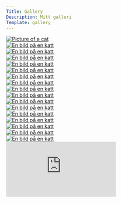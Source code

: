 ```yaml
---
Title: Gallery
Description: Mitt galleri
Template: gallery
---
```

<div class="img-container">
    <a href="%assets_url%/img/cat1.jpg">
        <picture>
            <source media="(min-width: 992px)" srcset="image/cat1.jpg?width=300">
            <source media="(min-width: 600px)" srcset="image/cat1.jpg?width=350">
            <img src="image/cat1.jpg?width=540" class="cat-img" alt="Picture of a cat">
        </picture>
    </a>
</div>

<div class="img-container">
    <a href="%assets_url%/img/cat2.jpg">
        <picture>
            <source media="(min-width: 992px)" srcset="image/cat2.jpg?width=300">
            <source media="(min-width: 600px)" srcset="image/cat2.jpg?width=350">
            <img src="image/cat2.jpg?width=540" class="cat-img" alt="En bild på en katt">
        </picture>
    </a>
</div>

<div class="img-container">
    <a href="%assets_url%/img/cat3.jpg">
        <picture>
            <source media="(min-width: 992px)" srcset="image/cat3.jpg?width=300">
            <source media="(min-width: 600px)" srcset="image/cat3.jpg?width=350">
            <img src="image/cat3.jpg?width=540" class="cat-img" alt="En bild på en katt">
        </picture>
    </a>
</div>

<div class="img-container">
    <a href="%assets_url%/img/cat4.jpg">
        <picture>
            <source media="(min-width: 992px)" srcset="image/cat4.jpg?width=300">
            <source media="(min-width: 600px)" srcset="image/cat4.jpg?width=350">
            <img src="image/cat4.jpg?width=540" class="cat-img" alt="En bild på en katt">
        </picture>
    </a>
</div>

<div class="img-container">
    <a href="%assets_url%/img/cat5.jpg">
        <picture>
            <source media="(min-width: 992px)" srcset="image/cat5.jpg?width=300">
            <source media="(min-width: 600px)" srcset="image/cat5.jpg?width=350">
            <img src="image/cat5.jpg?width=540" class="cat-img" alt="En bild på en katt">
        </picture>
    </a>
</div>

<div class="img-container">
    <a href="%assets_url%/img/cat6.jpg">
        <picture>
            <source media="(min-width: 992px)" srcset="image/cat6.jpg?width=300">
            <source media="(min-width: 600px)" srcset="image/cat6.jpg?width=350">
            <img src="image/cat6.jpg?width=540" class="cat-img" alt="En bild på en katt">
        </picture>
    </a>
</div>

<div class="img-container">
    <a href="%assets_url%/img/cat7.jpg">
        <picture>
            <source media="(min-width: 992px)" srcset="image/cat7.jpg?width=300">
            <source media="(min-width: 600px)" srcset="image/cat7.jpg?width=350">
            <img src="image/cat7.jpg?width=540" class="cat-img" alt="En bild på en katt">
        </picture>
    </a>
</div>

<div class="img-container">
    <a href="%assets_url%/img/cat8.jpg">
        <picture>
            <source media="(min-width: 992px)" srcset="image/cat8.jpg?width=300">
            <source media="(min-width: 600px)" srcset="image/cat8.jpg?width=350">
            <img src="image/cat8.jpg?width=540" class="cat-img" alt="En bild på en katt">
        </picture>
    </a>
</div>

<div class="img-container">
    <a href="%assets_url%/img/cat9.jpg">
        <picture>
            <source media="(min-width: 992px)" srcset="image/cat9.jpg?width=300">
            <source media="(min-width: 600px)" srcset="image/cat9.jpg?width=350">
            <img src="image/cat9.jpg?width=540" class="cat-img" alt="En bild på en katt">
        </picture>
    </a>
</div>

<div class="img-container">
    <a href="%assets_url%/img/cat10.png">
        <picture>
            <source media="(min-width: 992px)" srcset="image/cat10.png?width=300&save-as=jpg">
            <source media="(min-width: 600px)" srcset="image/cat10.png?width=350&save-as=jpg">
            <img src="image/cat10.png?width=540&save-as=jpg" class="cat-img" alt="En bild på en katt">
        </picture>
    </a>
</div>

<div class="img-container">
    <a href="%assets_url%/img/cat11.jpg">
        <picture>
            <source media="(min-width: 992px)" srcset="image/cat11.jpg?width=300">
            <source media="(min-width: 600px)" srcset="image/cat11.jpg?width=350">
            <img src="image/cat11.jpg?width=540" class="cat-img" alt="En bild på en katt">
        </picture>
    </a>
</div>

<div class="img-container">
    <a href="%assets_url%/img/cat12.jpg">
        <picture>
            <source media="(min-width: 992px)" srcset="image/cat12.jpg?width=300">
            <source media="(min-width: 600px)" srcset="image/cat12.jpg?width=350">
            <img src="image/cat12.jpg?width=540" class="cat-img" alt="En bild på en katt">
        </picture>
    </a>
</div>

<div class="img-container">
    <a href="%assets_url%/img/cat13.jpg">
        <picture>
            <source media="(min-width: 992px)" srcset="image/cat13.jpg?width=300">
            <source media="(min-width: 600px)" srcset="image/cat13.jpg?width=350">
            <img src="image/cat13.jpg?width=540" class="cat-img" alt="En bild på en katt">
        </picture>
    </a>
</div>

<div class="img-container">
    <a href="%assets_url%/img/cat14.jpg">
        <picture>
            <source media="(min-width: 992px)" srcset="image/cat14.jpg?width=300">
            <source media="(min-width: 600px)" srcset="image/cat14.jpg?width=350">
            <img src="image/cat14.jpg?width=540" class="cat-img" alt="En bild på en katt">
        </picture>
    </a>
</div>

<div class="img-container">
    <a href="%assets_url%/img/cat15.jpg">
        <picture>
            <source media="(min-width: 992px)" srcset="image/cat15.jpg?width=300">
            <source media="(min-width: 600px)" srcset="image/cat15.jpg?width=350">
            <img src="image/cat15.jpg?width=540" class="cat-img" alt="En bild på en katt">
        </picture>
    </a>
</div>

<div class="img-container">
    <a href="%assets_url%/img/cat16.png">
        <picture>
            <source media="(min-width: 992px)" srcset="image/cat16.png?width=300&save-as=jpg">
            <source media="(min-width: 600px)" srcset="image/cat16.png?width=350&save-as=jpg">
            <img src="image/cat16.png?width=540&save-as=jpg" class="cat-img" alt="En bild på en katt">
        </picture>
    </a>
</div>

<div class="img-container">
    <a href="%assets_url%/img/cat17.png">
        <picture>
            <source media="(min-width: 992px)" srcset="image/cat17.png?width=300&save-as=jpg">
            <source media="(min-width: 600px)" srcset="image/cat17.png?width=350&save-as=jpg">
            <img src="image/cat17.png?width=540&save-as=jpg" class="cat-img" alt="En bild på en katt">
        </picture>
    </a>
</div>

<div class="embed-container">
    <iframe class="video" src="https://www.youtube.com/embed/X-iSQQgOd1A?si=kXkCOryfRS7DSYKk" title="YouTube video player" frameborder="0" allowfullscreen></iframe>
</div>